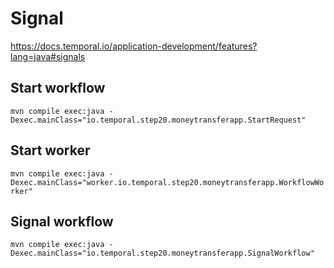 # Signal


https://docs.temporal.io/application-development/features?lang=java#signals

## Start workflow
`mvn compile exec:java -Dexec.mainClass="io.temporal.step20.moneytransferapp.StartRequest"`

## Start worker
`mvn compile exec:java -Dexec.mainClass="worker.io.temporal.step20.moneytransferapp.WorkflowWorker"`

## Signal workflow
`mvn compile exec:java -Dexec.mainClass="io.temporal.step20.moneytransferapp.SignalWorkflow"`


